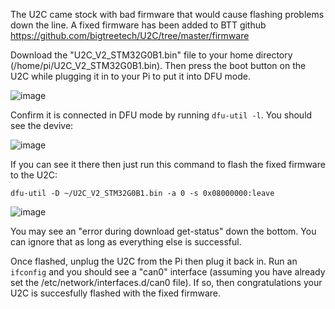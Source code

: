 
The U2C came stock with bad firmware that would cause flashing problems down the line. A fixed firmware has been added to BTT github https://github.com/bigtreetech/U2C/tree/master/firmware

Download the "U2C_V2_STM32G0B1.bin" file to your home directory (/home/pi/U2C_V2_STM32G0B1.bin). Then press the boot button on the U2C while plugging it in to your Pi to put it into DFU mode.

![image](https://user-images.githubusercontent.com/124253477/221551674-3e5754de-5965-40fa-8474-cde8f5790fc5.png)

Confirm it is connected in DFU mode by running `dfu-util -l`. You should see the devive:

![image](https://user-images.githubusercontent.com/124253477/221551890-3205eafb-9f16-41b5-8020-ebb1ebbf5ded.png)

If you can see it there then just run this command to flash the fixed firmware to the U2C:

`dfu-util -D ~/U2C_V2_STM32G0B1.bin -a 0 -s 0x08000000:leave`

![image](https://user-images.githubusercontent.com/124253477/221552152-89f14967-b807-4e54-9159-003b19eed784.png)

You may see an "error during download get-status" down the bottom. You can ignore that as long as everything else is successful.

Once flashed, unplug the U2C from the Pi then plug it back in. Run an `ifconfig` and you should see a "can0" interface (assuming you have already set the /etc/network/interfaces.d/can0 file). If so, then congratulations your U2C is succesfully flashed with the fixed firmware.
